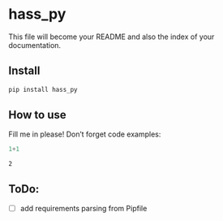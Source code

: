 hass_py
================

<!-- WARNING: THIS FILE WAS AUTOGENERATED! DO NOT EDIT! -->

This file will become your README and also the index of your
documentation.

## Install

``` sh
pip install hass_py
```

## How to use

Fill me in please! Don’t forget code examples:

``` python
1+1
```

    2

## ToDo:

- [ ] add requirements parsing from Pipfile
